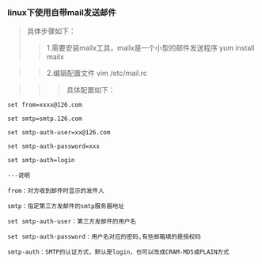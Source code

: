 ### linux下使用自带mail发送邮件
> 具体步骤如下：
>> 1.需要安装mailx工具，mailx是一个小型的邮件发送程序   yum install mailx

>> 2.编辑配置文件   vim /etc/mail.rc 

>>> 具体配置如下：

    set from=xxxx@126.com
    
    set smtp=smtp.126.com
    
    set smtp-auth-user=xx@126.com
    
    set smtp-auth-password=xxx
    
    set smtp-auth=login
    
    ---说明
    
    from：对方收到邮件时显示的发件人
    
    smtp：指定第三方发邮件的smtp服务器地址
    
    set smtp-auth-user：第三方发邮件的用户名
    
    set smtp-auth-password：用户名对应的密码,有些邮箱填的是授权码
    
    smtp-auth：SMTP的认证方式，默认是login，也可以改成CRAM-MD5或PLAIN方式


